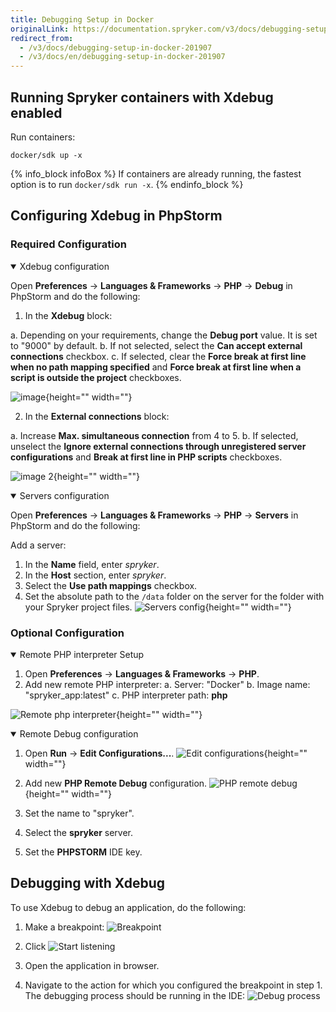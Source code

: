 ```yaml
---
title: Debugging Setup in Docker
originalLink: https://documentation.spryker.com/v3/docs/debugging-setup-in-docker-201907
redirect_from:
  - /v3/docs/debugging-setup-in-docker-201907
  - /v3/docs/en/debugging-setup-in-docker-201907
---
```


## Running Spryker containers with Xdebug enabled

Run containers:
```shell
docker/sdk up -x
```

{% info_block infoBox %}
If containers are already running, the fastest option is to run `docker/sdk run -x`.
{% endinfo_block %}

## Configuring Xdebug in PhpStorm

### Required Configuration

<details open>
    <summary> Xdebug configuration</summary>

Open **Preferences** → **Languages & Frameworks** → **PHP** → **Debug** in PhpStorm and do the following:

1. In the **Xdebug** block:

  a. Depending on your requirements, change the **Debug port** value. It is set to "9000" by default.
  b. If not selected, select the **Can accept external connections** checkbox.
  c. If selected, clear the **Force break at first line when no path mapping specified** and **Force break at first line when a script is outside the project** checkboxes.

![image](https://spryker.s3.eu-central-1.amazonaws.com/docs/Developer+Guide/Installation/Spryker+in+Docker/Debugging+Setup+in+Docker/binary.png){height="" width=""}

2. In the **External connections** block:

  a. Increase **Max. simultaneous connection** from 4 to 5.
  b. If selected, unselect the **Ignore external connections through unregistered server configurations** and **Break at first line in PHP scripts** checkboxes.

![image 2](https://spryker.s3.eu-central-1.amazonaws.com/docs/Developer+Guide/Installation/Spryker+in+Docker/Debugging+Setup+in+Docker/binary2.png){height="" width=""}

</details>

<details open>
    <summary> Servers configuration</summary>

Open **Preferences** → **Languages & Frameworks** → **PHP** → **Servers** in PhpStorm and do the following:

Add a server:

1. In the **Name** field, enter *spryker*.
2. In the **Host** section, enter *spryker*.
3. Select the **Use path mappings** checkbox.
4. Set the absolute path to the `/data` folder on the server for the folder with your Spryker project files.
![Servers config](https://spryker.s3.eu-central-1.amazonaws.com/docs/Developer+Guide/Installation/Spryker+in+Docker/Debugging+Setup+in+Docker/servers-confg.png){height="" width=""}

</details>

### Optional Configuration

<details open>
    <summary> Remote PHP interpreter Setup</summary>

1. Open **Preferences** → **Languages & Frameworks** → **PHP**.
2. Add new remote PHP interpreter:
  a. Server: "Docker"
  b. Image name: "spryker_app:latest"
  c. PHP interpreter path: **php** 

![Remote php interpreter](https://spryker.s3.eu-central-1.amazonaws.com/docs/Developer+Guide/Installation/Spryker+in+Docker/Debugging+Setup+in+Docker/remote-php-interpreter.png){height="" width=""}

</details>

<details open>
    <summary>Remote Debug configuration</summary>

1. Open **Run** → **Edit Configurations...**.
![Edit configurations](https://spryker.s3.eu-central-1.amazonaws.com/docs/Developer+Guide/Installation/Spryker+in+Docker/Debugging+Setup+in+Docker/edit-configs.png){height="" width=""}

2. Add new **PHP Remote Debug** configuration.
![PHP remote debug](https://spryker.s3.eu-central-1.amazonaws.com/docs/Developer+Guide/Installation/Spryker+in+Docker/Debugging+Setup+in+Docker/php-remote-debug.png){height="" width=""}

3. Set the name to "spryker".
4. Select the **spryker** server.
5. Set the **PHPSTORM** IDE key.

</details>

## Debugging with Xdebug

To use Xdebug to debug an application, do the following:

1. Make a breakpoint:
![Breakpoint](https://spryker.s3.eu-central-1.amazonaws.com/docs/Developer+Guide/Installation/Spryker+in+Docker/Debugging+Setup+in+Docker/breakpoint.png)

2. Click ![Start listening](https://spryker.s3.eu-central-1.amazonaws.com/docs/Developer+Guide/Installation/Spryker+in+Docker/Debugging+Setup+in+Docker/start-listening.png)
3. Open the application in browser.
4. Navigate to the action for which you configured the breakpoint in step 1. The debugging process should be running in the IDE:
![Debug process](https://spryker.s3.eu-central-1.amazonaws.com/docs/Developer+Guide/Installation/Spryker+in+Docker/Debugging+Setup+in+Docker/debug-process.png)

<!-- Last review date: Aug 06, 2019by Mike Kalinin, Andrii Tserkovnyi -->

